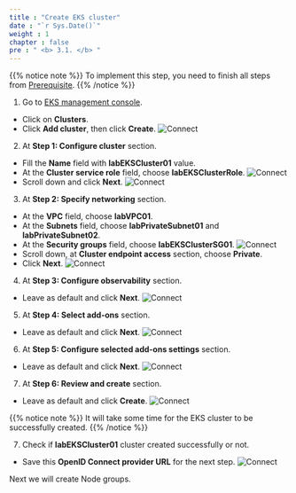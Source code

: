 ```yaml
---
title : "Create EKS cluster"
date : "`r Sys.Date()`"
weight : 1
chapter : false
pre : " <b> 3.1. </b> "
---
```


{{% notice note %}}
To implement this step, you need to finish all steps from [Prerequisite](/2-Prerequisite/).
{{% /notice %}}

1. Go to [EKS management console](https://console.aws.amazon.com/eks/home).
  - Click on **Clusters**.
  - Click **Add cluster**, then click **Create**.
  ![Connect](/images/3.eks/ws01-createeks01.png)

2. At **Step 1: Configure cluster** section.
  - Fill the **Name** field with **labEKSCluster01** value.
  - At the **Cluster service role** field, choose **labEKSClusterRole**.
  ![Connect](/images/3.eks/ws01-createeks02.png)
  - Scroll down and click **Next**.
  ![Connect](/images/3.eks/ws01-createeks03.png)

3. At **Step 2: Specify networking** section.
  - At the **VPC** field, choose **labVPC01**.
  - At the **Subnets** field, choose **labPrivateSubnet01** and **labPrivateSubnet02**.
  - At the **Security groups** field, choose **labEKSClusterSG01**.
  ![Connect](/images/3.eks/ws01-createeks04.png)
  - Scroll down, at **Cluster endpoint access** section, choose **Private**.
  - Click **Next**.
  ![Connect](/images/3.eks/ws01-createeks05.png)

4. At **Step 3: Configure observability** section.
  - Leave as default and click **Next**.
  ![Connect](/images/3.eks/ws01-createeks06.png)

5. At **Step 4: Select add-ons** section.
  - Leave as default and click **Next**.
  ![Connect](/images/3.eks/ws01-createeks07.png)

6. At **Step 5: Configure selected add-ons settings** section.
  - Leave as default and click **Next**.
  ![Connect](/images/3.eks/ws01-createeks08.png)

7. At **Step 6: Review and create** section.
  - Leave as default and click **Create**.
  ![Connect](/images/3.eks/ws01-createeks09.png)

  {{% notice note %}}
  It will take some time for the EKS cluster to be successfully created.
  {{% /notice %}}

7. Check if **labEKSCluster01** cluster created successfully or not.
  - Save this **OpenID Connect provider URL** for the next step.
  ![Connect](/images/3.eks/ws01-createeks10.png)

Next we will create Node groups.